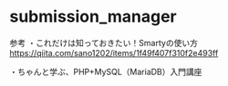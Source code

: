 # submission_manager
参考
・これだけは知っておきたい！Smartyの使い方
https://qiita.com/sano1202/items/1f49f407f310f2e493ff

・ちゃんと学ぶ、PHP+MySQL（MariaDB）入門講座
